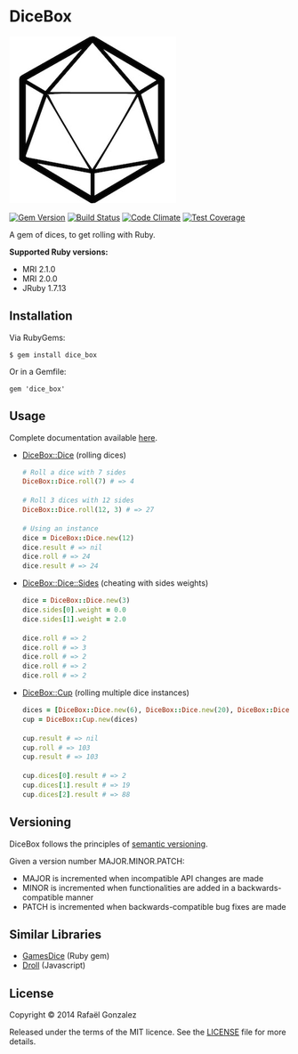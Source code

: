 # DiceBox

![Dice Box](https://raw.githubusercontent.com/rafaelgonzalez/dice_box/master/dice.jpg)

[![Gem Version](https://badge.fury.io/rb/dice_box.svg)](http://badge.fury.io/rb/dice_box)
[![Build Status](https://travis-ci.org/rafaelgonzalez/dice_box.svg?branch=master)](https://travis-ci.org/rafaelgonzalez/dice_box)
[![Code Climate](https://codeclimate.com/github/rafaelgonzalez/dice_box.png)](https://codeclimate.com/github/rafaelgonzalez/dice_box)
[![Test Coverage](https://codeclimate.com/github/rafaelgonzalez/dice_box/coverage.png)](https://codeclimate.com/github/rafaelgonzalez/dice_box)

A gem of dices, to get rolling with Ruby.

**Supported Ruby versions:**

- MRI 2.1.0
- MRI 2.0.0
- JRuby 1.7.13

## Installation

Via RubyGems:

    $ gem install dice_box

Or in a Gemfile:

    gem 'dice_box'

## Usage

Complete documentation available [here](http://rubydoc.info/github/rafaelgonzalez/dice_box/frames).

- [DiceBox::Dice](http://rubydoc.info/github/rafaelgonzalez/dice_box/DiceBox/Dice) (rolling dices)
  ```ruby
  # Roll a dice with 7 sides
  DiceBox::Dice.roll(7) # => 4

  # Roll 3 dices with 12 sides
  DiceBox::Dice.roll(12, 3) # => 27

  # Using an instance
  dice = DiceBox::Dice.new(12)
  dice.result # => nil
  dice.roll # => 24
  dice.result # => 24
  ```

- [DiceBox::Dice::Sides](http://rubydoc.info/github/rafaelgonzalez/dice_box/DiceBox/Dice/Side) (cheating with sides weights)
  ```ruby
  dice = DiceBox::Dice.new(3)
  dice.sides[0].weight = 0.0
  dice.sides[1].weight = 2.0

  dice.roll # => 2
  dice.roll # => 3
  dice.roll # => 2
  dice.roll # => 2
  dice.roll # => 2
  ```

- [DiceBox::Cup](http://rubydoc.info/github/rafaelgonzalez/dice_box/DiceBox/Cup) (rolling multiple dice instances)

  ```ruby
  dices = [DiceBox::Dice.new(6), DiceBox::Dice.new(20), DiceBox::Dice.new(100)]
  cup = DiceBox::Cup.new(dices)

  cup.result # => nil
  cup.roll # => 103
  cup.result # => 103

  cup.dices[0].result # => 2
  cup.dices[1].result # => 19
  cup.dices[2].result # => 88
  ```

## Versioning

DiceBox follows the principles of [semantic versioning](http://semver.org).

Given a version number MAJOR.MINOR.PATCH:

- MAJOR is incremented when incompatible API changes are made
- MINOR is incremented when functionalities are added in a backwards-compatible manner
- PATCH is incremented when backwards-compatible bug fixes are made

## Similar Libraries

- [GamesDice](https://github.com/neilslater/games_dice) (Ruby gem)
- [Droll](https://github.com/thebinarypenguin/droll) (Javascript)

## License

Copyright :copyright: 2014 Rafaël Gonzalez

Released under the terms of the MIT licence. See the [LICENSE](https://raw.githubusercontent.com/rafaelgonzalez/dice_box/master/LICENSE.txt) file for more details.
